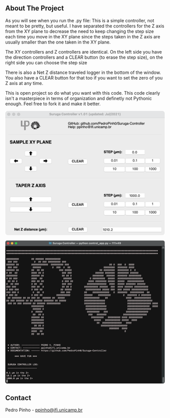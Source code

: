 <!-- ABOUT THE PROJECT -->
## About The Project

As you will see when you run the .py file: This is a simple controller, not meant to be pretty, but useful. I have separated the controllers for the Z axis from the XY plane to decrease the need to keep changing the step size each time you move in the XY plane since the steps taken in the Z axis are usually smaller than the one taken in the XY plane.

The XY controllers and Z controllers are identical. On the left side you have the direction controllers and a CLEAR button (to erase the step size), on the right side you can choose the step size

There is also a Net Z distance traveled logger in the bottom of the window. You also have a CLEAR button for that too if you want to set the zero of you Z axis at any time.

This is open project so do what you want with this code. This code clearly isn't a masterpiece in terms of organization and definetly not Pythonic enough. Feel free to fork it and make it better.


![example](https://github.com/PedroPinh0/Suruga-Controller/blob/master/extras/app_example.png?raw=true)

![example](https://github.com/PedroPinh0/Suruga-Controller/blob/master/extras/log_example.png?raw=true)
<!-- CONTACT -->
## Contact

Pedro Pinho - ppinho@ifi.unicamp.br
